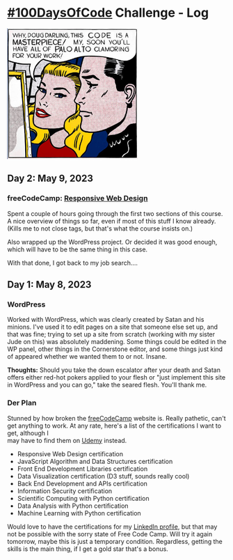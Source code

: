 # [#100DaysOfCode](https://www.100daysofcode.com/) Challenge - Log

<img height="300" alt="Masterpiece of code" src="public/images/code_masterpiece.jpg" width="300"/>

## Day 2: May 9, 2023 

### freeCodeCamp: [Responsive Web Design](https://www.freecodecamp.org/learn/2022/responsive-web-design)

Spent a couple of hours going through the first two sections
of this course. A nice overview of things so far, even if 
most of this stuff I know already. (Kills me to not close
tags, but that's what the course insists on.) 

Also wrapped up the WordPress project. Or decided it was good
enough, which will have to be the same thing in this case. 

With that done, I got back to my job search....

## Day 1: May 8, 2023

### WordPress
Worked with WordPress, which was clearly created by Satan
and his minions. I've used it to edit pages on a site that someone else set up,
and that was fine; trying to set up a site from scratch (working with my sister Jude
on this) was absolutely maddening. Some things could be edited in the WP
panel, other things in the Cornerstone editor, and some things just
kind of appeared whether we wanted them to or not. Insane.

**Thoughts:** Should you take the down escalator after your death
and Satan offers either red-hot pokers applied to your flesh or
"just implement this site in WordPress and you can go," take the
seared flesh. You'll thank me.

### Der Plan

Stunned by how broken the
[freeCodeCamp](https://freecodecamp.org)
website is. Really pathetic, can't get anything to
work. At any rate, here's a list of the certifications
I want to get, although I  
may have to find them on [Udemy](https://udemy.com) instead.

* Responsive Web Design certification
* JavaScript Algorithm and Data Structures certification
* Front End Development Libraries certification
* Data Visualization certification (D3 stuff, sounds really cool)
* Back End Development and APIs certification
* Information Security certification
* Scientific Computing with Python certification
* Data Analysis with Python certification
* Machine Learning with Python certification

Would love to have the certifications for my
[LinkedIn profile](https://linkedin.com/in/doug3000), but
that may not be possible with the sorry state of Free Code Camp.
Will try it again tomorrow, maybe this is just a temporary
condition. Regardless, getting the skills is the main thing,
if I get a gold star that's a bonus.
